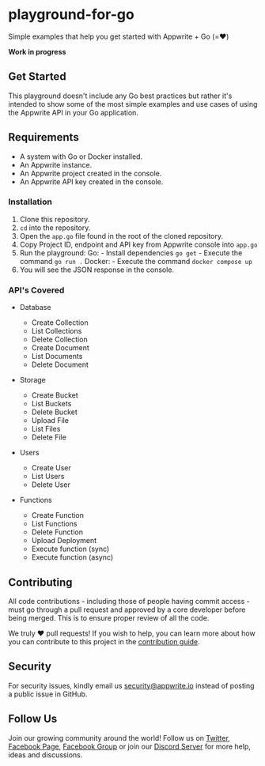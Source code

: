 # playground-for-go
Simple examples that help you get started with Appwrite + Go (=❤️)

**Work in progress**

## Get Started

This playground doesn't include any Go best practices but rather it's intended to show some of the most simple examples and use cases of using the Appwrite API in your Go application.

## Requirements
* A system with Go or Docker installed.
* An Appwrite instance.
* An Appwrite project created in the console.
* An Appwrite API key created in the console.

### Installation

1. Clone this repository.
2. `cd` into the repository.
3. Open the `app.go` file found in the root of the cloned repository.
4. Copy Project ID, endpoint and API key from Appwrite console into `app.go`
5. Run the playground:
    Go:
        - Install dependencies `go get`
        - Execute the command `go run .`
    Docker:
        - Execute the command `docker compose up`
6. You will see the JSON response in the console.

### API's Covered

- Database
    * Create Collection
    * List Collections
    * Delete Collection
    * Create Document
    * List Documents
    * Delete Document

- Storage
    * Create Bucket
    * List Buckets
    * Delete Bucket
    * Upload File
    * List Files
    * Delete File

- Users
    * Create User
    * List Users
    * Delete User

- Functions
    * Create Function
    * List Functions
    * Delete Function
    * Upload Deployment
    * Execute function (sync)
    * Execute function (async)

## Contributing

All code contributions - including those of people having commit access - must go through a pull request and approved by a core developer before being merged. This is to ensure proper review of all the code.

We truly ❤️ pull requests! If you wish to help, you can learn more about how you can contribute to this project in the [contribution guide](https://github.com/appwrite/appwrite/blob/master/CONTRIBUTING.md).

## Security

For security issues, kindly email us [security@appwrite.io](mailto:security@appwrite.io) instead of posting a public issue in GitHub.

## Follow Us

Join our growing community around the world! Follow us on [Twitter](https://twitter.com/appwrite), [Facebook Page](https://www.facebook.com/appwrite.io), [Facebook Group](https://www.facebook.com/groups/appwrite.developers/) or join our [Discord Server](https://appwrite.io/discord) for more help, ideas and discussions.
